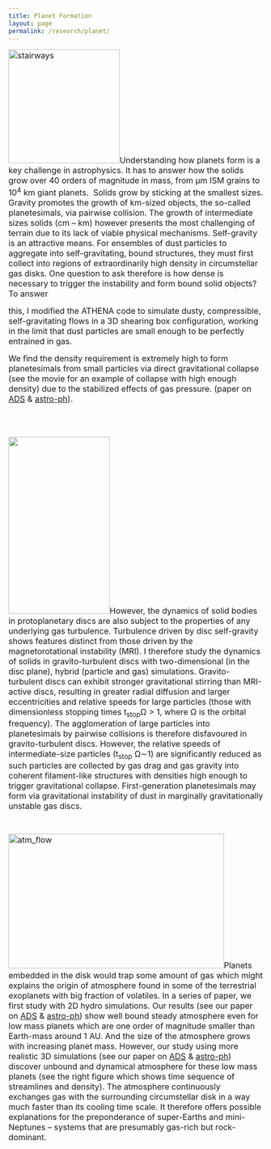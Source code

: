 ```yaml
---
title: Planet Formation
layout: page
permalink: /research/planet/
---
```

<span style="font-size: 12pt;"><a href="http://jimingshi.us/main-page/research/planet"><img class="alignright wp-image-134" src="http://jimingshi.us/wp-content/uploads/2016/10/stairways-e1475514908630-293x300.png" sizes="(max-width: 220px) 100vw, 220px" srcset="http://jimingshi.us/wp-content/uploads/2016/10/stairways-e1475514908630-293x300.png 293w, http://jimingshi.us/wp-content/uploads/2016/10/stairways-e1475514908630-768x787.png 768w, http://jimingshi.us/wp-content/uploads/2016/10/stairways-e1475514908630.png 774w" alt="stairways" width="220" height="225" /></a>Understanding how planets form is a key challenge in astrophysics. It has to answer how the solids grow over 40 orders of magnitude in mass, from μm ISM grains to 10<sup>4</sup> km giant planets.  Solids grow by sticking at the smallest sizes. Gravity promotes the growth of km-sized objects, the so-called planetesimals, via pairwise collision. The growth of intermediate sizes solids (cm – km) however presents the most challenging of terrain due to its lack of viable physical mechanisms. Self-gravity is an attractive means. For ensembles of dust particles to aggregate into self-gravitating, bound structures, they must first collect into regions of extraordinarily high density in circumstellar gas disks. One question to ask therefore is how dense is necessary to trigger the instability and form bound solid objects? To answer </span>

<div style="float: left; margin-right: 15px;">
</div>

<span style="font-size: 12pt;">this, I modified the ATHENA code to simulate dusty, compressible, self-gravitating flows in a 3D shearing box configuration, working in the limit that dust particles are small enough to be perfectly entrained in gas.</span>
  
 <span style="font-size: 12pt;">We find the density requirement is extremely high to form planetesimals from small particles via direct gravitational collapse (see the movie for an example of collapse with high enough density) due to the stabilized effects of gas pressure. (paper on <a href="http://adsabs.harvard.edu/abs/2013ApJ...764...20S">ADS</a> & <a href="http://arxiv.org/abs/1209.5397">astro-ph</a>).</span>

&nbsp;

<span style="font-size: 12pt;"><br /> <img class="size-full wp-image-316 alignleft" src="http://jimingshi.us/wp-content/uploads/2016/10/8-panel_small.png" alt="" width="200" height="350" srcset="http://jimingshi.us/wp-content/uploads/2016/10/8-panel_small.png 200w, http://jimingshi.us/wp-content/uploads/2016/10/8-panel_small-171x300.png 171w" sizes="(max-width: 200px) 100vw, 200px" />However, the dynamics of solid bodies in protoplanetary discs are also subject to the properties of any underlying gas turbulence. Turbulence driven by disc self-gravity shows features distinct from those driven by the magnetorotational instability (MRI). I therefore study the dynamics of solids in gravito-turbulent discs with two-dimensional (in the disc plane), hybrid (particle and gas) simulations. Gravito-turbulent discs can exhibit stronger gravitational stirring than MRI-active discs, resulting in greater radial diffusion and larger eccentricities and relative speeds for large particles (those with dimensionless stopping times t<sub>stop</sub>Ω > 1, where Ω is the orbital frequency). The agglomeration of large particles into planetesimals by pairwise collisions is therefore disfavoured in gravito-turbulent discs. However, the relative speeds of intermediate-size particles (t<sub>stop</sub> Ω∼1) are significantly reduced as such particles are collected by gas drag and gas gravity into coherent filament-like structures with densities high enough to trigger gravitational collapse. First-generation planetesimals may form via gravitational instability of dust in marginally gravitationally unstable gas discs.</span>

&nbsp;

<span style="font-size: 12pt;"><img class=" wp-image-240 alignright" src="http://jimingshi.us/wp-content/uploads/2016/10/Selection_325-300x187.png" alt="atm_flow" width="426" height="266" srcset="http://jimingshi.us/wp-content/uploads/2016/10/Selection_325-300x187.png 300w, http://jimingshi.us/wp-content/uploads/2016/10/Selection_325-768x478.png 768w, http://jimingshi.us/wp-content/uploads/2016/10/Selection_325.png 870w" sizes="(max-width: 426px) 100vw, 426px" />Planets embedded in the disk would trap some amount of gas which might explains the origin of atmosphere found in some of the terrestrial exoplanets with big fraction of volatiles. In a series of paper, we first study with 2D hydro simulations. Our results (see our paper on <a href="http://adsabs.harvard.edu/abs/2015MNRAS.446.1026O">ADS</a> & <a href="https://arxiv.org/abs/1410.4658">astro-ph</a>) show well bound steady atmosphere even for low mass planets which are one order of magnitude smaller than Earth-mass around 1 AU. And the size of the atmosphere grows with increasing planet mass. However, our study using more realistic 3D simulations (see our paper on <a href="http://adsabs.harvard.edu/abs/2015MNRAS.447.3512O">ADS</a> & <a href="https://arxiv.org/abs/1410.4659">astro-ph</a>) discover unbound and dynamical atmosphere for these low mass planets (see the right figure which shows time sequence of streamlines and density). The atmosphere continuously exchanges gas with the surrounding circumstellar disk in a way much faster than its cooling time scale. It therefore offers possible explanations for the preponderance of super-Earths and mini-Neptunes – systems that are presumably gas-rich but rock-dominant.</span>

&nbsp;
